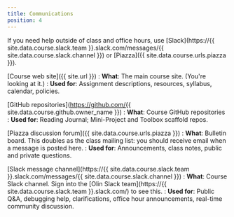 ```yaml
---
title: Communications
position: 4
---
```


If you need help outside of class and office hours, use [Slack](https://{{ site.data.course.slack.team }}.slack.com/messages/{{ site.data.course.slack.channel }}) or [Piazza]({{ site.data.course.urls.piazza }}).

[Course web site]({{ site.url }})
: **What**: The main course site. (You're looking at it.)
: **Used for**: Assignment descriptions, resources, syllabus, calendar, policies.

[GitHub repositories](https://github.com/{{ site.data.course.github.owner_name }})
: **What**: Course GitHub repositories
: **Used for**: Reading Journal; Mini-Project and Toolbox scaffold repos.

[Piazza discussion forum]({{ site.data.course.urls.piazza }})
: **What**: Bulletin board. This doubles as the class mailing list: you should receive email when a message is posted here.
: **Used for**: Announcements, class notes, public and private questions.

[Slack message channel](https://{{ site.data.course.slack.team }}.slack.com/messages/{{ site.data.course.slack.channel }})
: **What**: Course Slack channel. Sign into the [Olin Slack team](https://{{ site.data.course.slack.team }}.slack.com/) to see this.
: **Used for**: Public Q&A, debugging help, clarifications, office hour announcements, real-time community discussion.
